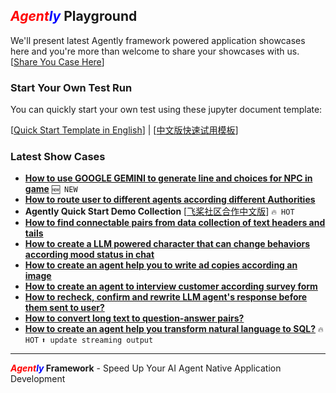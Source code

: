 ## **_<font color = "red">Agent</font><font color = "blue">ly</font>_ Playground**

We'll present latest Agently framework powered application showcases here and you're more than welcome to share your showcases with us. [[Share You Case Here](https://github.com/Maplemx/Agently/issues/new)]

### Start Your Own Test Run

You can quickly start your own test using these jupyter document template:

[[Quick Start Template in English](https://github.com/Maplemx/Agently/blob/main/playground/test_run_template.ipynb)] | [[中文版快速试用模板](https://github.com/Maplemx/Agently/blob/main/playground/%E7%BA%BF%E4%B8%8A%E5%BF%AB%E9%80%9F%E8%AF%95%E7%94%A8%E6%A8%A1%E6%9D%BF.ipynb)]

### Latest Show Cases

- **[How to use GOOGLE GEMINI to generate line and choices for NPC in game](https://github.com/Maplemx/Agently/blob/main/playground/NPC_in_game_generate_choices_using_google_gemini.ipynb)** `🆕 NEW`
- **[How to route user to different agents according different Authorities](https://github.com/Maplemx/Agently/blob/main/playground/routing_to_different_agent_group_for_users_with_different_authorities.ipynb)**
- **Agently Quick Start Demo Collection** [[飞桨社区合作中文版](https://aistudio.baidu.com/projectdetail/7178289)] `🔥 HOT`
- **[How to find connectable pairs from data collection of text headers and tails](https://github.com/Maplemx/Agently/blob/main/playground/finding_connectable_pairs_from_text_tailers_and_headers.ipynb)** 
- **[How to create a LLM powered character that can change behaviors according mood status in chat](https://github.com/Maplemx/Agently/blob/main/playground/character_change_behaviours_according_mood_status.ipynb)**
- **[How to create an agent help you to write ad copies according an image](https://github.com/Maplemx/Agently/blob/main/playground/writing_ad_copies_according_image.ipynb)**
- **[How to create an agent to interview customer according survey form](https://github.com/Maplemx/Agently/blob/main/playground/survey_agent_asks_questions_according_form.ipynb)**
- **[How to recheck, confirm and rewrite LLM agent's response before them sent to user?](https://github.com/Maplemx/Agently/blob/main/playground/human_step_in_before_reply.ipynb)**
- **[How to convert long text to question-answer pairs?](https://github.com/Maplemx/Agently/blob/main/playground/long_text_to_qa_pairs.ipynb)**
- **[How to create an agent help you transform natural language to SQL?](https://github.com/Maplemx/Agently/blob/main/playground/sql_generator.ipynb)** `🔥 HOT` `⬆️ update streaming output`

---

**_<font color = "red">Agent</font><font color = "blue">ly</font>_ Framework** - Speed Up Your AI Agent Native Application Development
